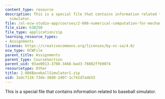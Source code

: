 ```yaml
---
content_type: resource
description: This is a special file that contains information related to baseball
  simulator.
file: /ol-ocw-studio-app/courses/2-086-numerical-computation-for-mechanical-engineers-fall-2014/3adc711673de38d82d071c742d7ade53_2.086BaseballSimulator1.zip
file_size: 638250
file_type: application/zip
learning_resource_types:
- Assignments
license: https://creativecommons.org/licenses/by-nc-sa/4.0/
ocw_type: OCWFile
parent_title: Assignments
parent_type: CourseSection
parent_uid: 93ae0013-3708-3468-bad3-76082ff69074
resourcetype: Other
title: 2.086BaseballSimulator1.zip
uid: 3adc7116-73de-38d8-2d07-1c742d7ade53
---
```

This is a special file that contains information related to baseball simulator.